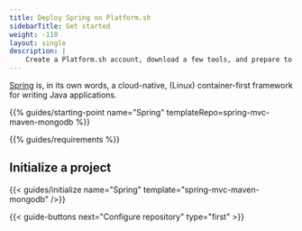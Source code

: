 ```yaml
---
title: Deploy Spring on Platform.sh
sidebarTitle: Get started
weight: -110
layout: single
description: |
    Create a Platform.sh account, download a few tools, and prepare to deploy Spring.
---
```


[Spring](https://start.spring.io/) is, in its own words, a cloud-native, (Linux) container-first framework for writing Java applications. 

{{% guides/starting-point name="Spring" templateRepo=spring-mvc-maven-mongodb %}}

{{% guides/requirements %}}

## Initialize a project

{{< guides/initialize name="Spring" template="spring-mvc-maven-mongodb" />}}

{{< guide-buttons next="Configure repository" type="first" >}}

